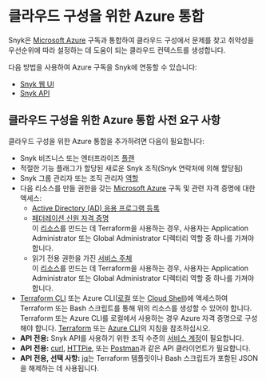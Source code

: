 # 클라우드 구성을 위한 Azure 통합

Snyk은 [Microsoft Azure](https://azure.microsoft.com/en-us/) 구독과 통합하여 클라우드 구성에서 문제를 찾고 취약성을 우선순위에 따라 설정하는 데 도움이 되는 클라우드 컨텍스트를 생성합니다.

다음 방법을 사용하여 Azure 구독을 Snyk에 연동할 수 있습니다:

* [Snyk 웹 UI](azure-integration-web-ui/)
* [Snyk API](snyk-cloud-for-azure-api/)

## 클라우드 구성을 위한 Azure 통합 사전 요구 사항

클라우드 구성을 위한 Azure 통합을 추가하려면 다음이 필요합니다:

* Snyk 비즈니스 또는 엔터프라이즈 [플랜](https://snyk.io/plans/)
* 적절한 기능 플래그가 할당된 새로운 Snyk 조직(Snyk 연락처에 의해 할당됨)
* Snyk 그룹 관리자 또는 조직 관리자 [역할](../../../../snyk-admin/user-roles/pre-defined-roles.md)
* 다음 리소스를 만들 권한을 갖는 [Microsoft Azure](https://azure.microsoft.com/en-us/) 구독 및 관련 자격 증명에 대한 액세스:
  * [Active Directory (AD) 응용 프로그램 등록](https://learn.microsoft.com/en-us/azure/active-directory/develop/app-objects-and-service-principals#application-registration)
  * [페더레이션 신원 자격 증명](https://learn.microsoft.com/en-us/azure/active-directory/develop/workload-identity-federation)\
    이 [리소스](https://registry.terraform.io/providers/hashicorp/azuread/latest/docs/resources/application_federated_identity_credential#api-permissions)를 만드는 데 Terraform을 사용하는 경우, 사용자는 Application Administrator 또는 Global Administrator 디렉터리 역할 중 하나를 가져야 합니다.
  * 읽기 전용 권한을 가진 [서비스 주체](https://learn.microsoft.com/en-us/azure/active-directory/develop/app-objects-and-service-principals#service-principal-object)\
    이 [리소스](https://registry.terraform.io/providers/hashicorp/azuread/latest/docs/resources/service_principal)를 만드는 데 Terraform을 사용하는 경우, 사용자는 Application Administrator 또는 Global Administrator 디렉터리 역할 중 하나를 가져야 합니다.
* [Terraform CLI](https://www.terraform.io/downloads) 또는 Azure CLI([로컬](https://learn.microsoft.com/en-us/cli/azure/) 또는 [Cloud Shell](https://portal.azure.com/#home))에 액세스하여 Terraform 또는 Bash 스크립트를 통해 위의 리소스를 생성할 수 있어야 합니다.\
  Terraform 또는 Azure CLI를 로컬에서 사용하는 경우 Azure 자격 증명으로 구성해야 합니다. [Terraform](https://registry.terraform.io/providers/hashicorp/azuread/latest/docs#authenticating-to-azure-active-directory) 또는 [Azure CLI](https://learn.microsoft.com/en-us/cli/azure/authenticate-azure-cli)의 지침을 참조하십시오.
* **API 전용:** Snyk API를 사용하기 위한 조직 수준의 [서비스 계정](../../../../enterprise-setup/service-accounts/)이 필요합니다.
* **API 전용:** [curl](https://curl.se/), [HTTPie](https://httpie.io/), 또는 [Postman](https://www.postman.com/)과 같은 API 클라이언트가 필요합니다.
* **API 전용, 선택 사항:** [jq](https://stedolan.github.io/jq/)는 Terraform 템플릿이나 Bash 스크립트가 포함된 JSON을 해제하는 데 사용됩니다.